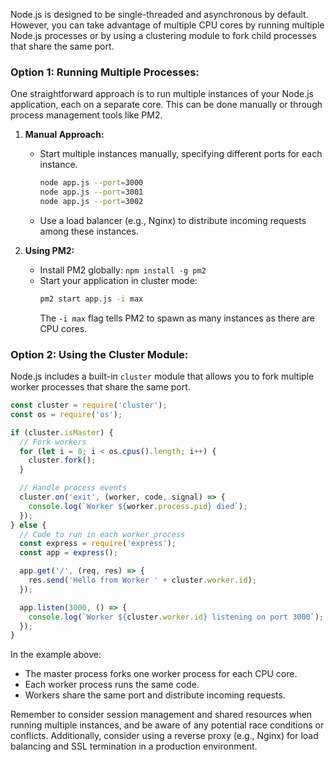Node.js is designed to be single-threaded and asynchronous by default. However, you can take advantage of multiple CPU cores by running multiple Node.js processes or by using a clustering module to fork child processes that share the same port.

### Option 1: Running Multiple Processes:

One straightforward approach is to run multiple instances of your Node.js application, each on a separate core. This can be done manually or through process management tools like PM2.

1. **Manual Approach:**
   - Start multiple instances manually, specifying different ports for each instance.
     ```bash
     node app.js --port=3000
     node app.js --port=3001
     node app.js --port=3002
     ```
   - Use a load balancer (e.g., Nginx) to distribute incoming requests among these instances.

2. **Using PM2:**
   - Install PM2 globally: `npm install -g pm2`
   - Start your application in cluster mode:
     ```bash
     pm2 start app.js -i max
     ```
     The `-i max` flag tells PM2 to spawn as many instances as there are CPU cores.

### Option 2: Using the Cluster Module:

Node.js includes a built-in `cluster` module that allows you to fork multiple worker processes that share the same port.

```javascript
const cluster = require('cluster');
const os = require('os');

if (cluster.isMaster) {
  // Fork workers
  for (let i = 0; i < os.cpus().length; i++) {
    cluster.fork();
  }

  // Handle process events
  cluster.on('exit', (worker, code, signal) => {
    console.log(`Worker ${worker.process.pid} died`);
  });
} else {
  // Code to run in each worker process
  const express = require('express');
  const app = express();

  app.get('/', (req, res) => {
    res.send('Hello from Worker ' + cluster.worker.id);
  });

  app.listen(3000, () => {
    console.log(`Worker ${cluster.worker.id} listening on port 3000`);
  });
}
```

In the example above:

- The master process forks one worker process for each CPU core.
- Each worker process runs the same code.
- Workers share the same port and distribute incoming requests.

Remember to consider session management and shared resources when running multiple instances, and be aware of any potential race conditions or conflicts. Additionally, consider using a reverse proxy (e.g., Nginx) for load balancing and SSL termination in a production environment.
